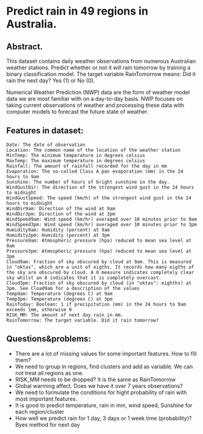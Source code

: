 # Predict rain in 49 regions in Australia.

## Abstract.
This dataset contains daily weather observations from numerous Australian weather stations.
Predict whether or not it will rain tomorrow by training a binary classification model.
The target variable RainTomorrow means: Did it rain the next day? Yes (1) or No (0).

Numerical Weather Prediction (NWP) data are the form of weather model data we are most familiar with on a day-to-day basis. NWP focuses on taking current observations of weather and processing these data with computer models to forecast the future state of weather.

## Features in dataset:
    Date: The date of observation
    Location: The common name of the location of the weather station
    MinTemp: The minimum temperature in degrees celsius
    MaxTemp: The maximum temperature in degrees celsius
    Rainfall: The amount of rainfall recorded for the day in mm
    Evaporation: The so-called Class A pan evaporation (mm) in the 24 hours to 9am
    Sunshine: The number of hours of bright sunshine in the day.
    WindGustDir: The direction of the strongest wind gust in the 24 hours to midnight
    WindGustSpeed: The speed (km/h) of the strongest wind gust in the 24 hours to midnight
    WindDir9am: Direction of the wind at 9am
    WindDir3pm: Direction of the wind at 3pm
    WindSpeed9am: Wind speed (km/hr) averaged over 10 minutes prior to 9am
    WindSpeed3pm: Wind speed (km/hr) averaged over 10 minutes prior to 3pm
    Humidity9am: Humidity (percent) at 9am
    Humidity3pm: Humidity (percent) at 3pm
    Pressure9am: Atmospheric pressure (hpa) reduced to mean sea level at 9am
    Pressure3pm: Atmospheric pressure (hpa) reduced to mean sea level at 3pm
    Cloud9am: Fraction of sky obscured by cloud at 9am. This is measured in "oktas", which are a unit of eigths. It records how many eigths of the sky are obscured by cloud. A 0 measure indicates completely clear sky whilst an 8 indicates that it is completely overcast.
    Cloud3pm: Fraction of sky obscured by cloud (in "oktas": eighths) at 3pm. See Cload9am for a description of the values
    Temp9am: Temperature (degrees C) at 9am
    Temp3pm: Temperature (degrees C) at 3pm
    RainToday: Boolean: 1 if precipitation (mm) in the 24 hours to 9am exceeds 1mm, otherwise 0
    RISK_MM: The amount of next day rain in mm.
    RainTomorrow: The target variable. Did it rain tomorrow?

## Questions&problems:
+ There are a lot of missing values for some important features. How to fill them?
+ We need to group in regions, find clusters and add as variable. We can not treat all regions as one.
+ RISK_MM needs to be dropped? It is the same as RainTomorrow
+ Global warming affect. Does we have it over 7 years observations?
+ We need to formulate the conditions for hight probability of rain with most important features.
+ It is good to  predict temperature, rain in mm, wind speed, Sunshine for each region/cluster
+ How well we predict rain for 1 day, 3 days or 1 week time (probability)? Byes method for next day
